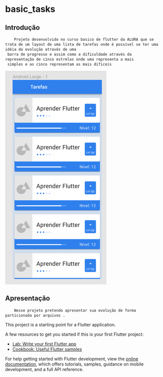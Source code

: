 # basic_tasks

## Introdução

        Projeto desenvolvido no curso basico de flutter da ALURA que se trata de um layout de uma lista de tarefas onde é possível se ter uma idéia da evolução através de uma 
     barra de progresso e assim como a dificuldade através da representação de cinco estrelas onde uma representa a mais 
     simples e as cinco representam as mais dificeis  

![image](info/images/projeto.png)

## Apresentação

        Nesse projeto pretendo apresentar sua evolução de forma particionada por arquivos .

This project is a starting point for a Flutter application.

A few resources to get you started if this is your first Flutter project:

- [Lab: Write your first Flutter app](https://docs.flutter.dev/get-started/codelab)
- [Cookbook: Useful Flutter samples](https://docs.flutter.dev/cookbook)

For help getting started with Flutter development, view the
[online documentation](https://docs.flutter.dev/), which offers tutorials,
samples, guidance on mobile development, and a full API reference.
